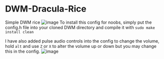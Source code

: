 # DWM-Dracula-Rice
Simple DWM rice
![image](https://user-images.githubusercontent.com/65056928/117819579-acfae000-b237-11eb-949e-c473a2265485.png)
To install this config for noobs, simply put the config.h file into your cloned DWM directory and compile it with `sudo make install clean`

I have also added pulse audio controls into the config to change the volume, hold `alt` and use `Z` or `X` to alter the volume up or down but you may change this in the config.
![image](https://user-images.githubusercontent.com/65056928/117885351-c02f9f00-b27b-11eb-9d16-4dfe7435150e.png)

